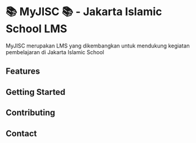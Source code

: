 # 📚 MyJISC 📚 - Jakarta Islamic School LMS
MyJISC merupakan LMS yang dikembangkan untuk mendukung kegiatan pembelajaran di Jakarta Islamic School 

## Features

## Getting Started

## Contributing

## Contact